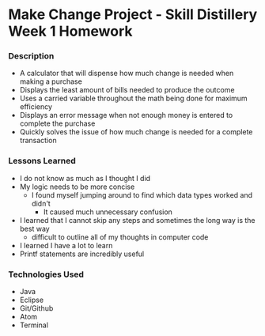 # Make Change Project - Skill Distillery Week 1 Homework

### Description
- A calculator that will dispense how much change is needed when making a purchase
- Displays the least amount of bills needed to produce the outcome
- Uses a carried variable throughout the math being done for maximum efficiency
- Displays an error message when not enough money is entered to complete the purchase
- Quickly solves the issue of how much change is needed for a complete transaction
### Lessons Learned
- I do not know as much as I thought I did
- My logic needs to be more concise
  - I found myself jumping around to find which data types worked and didn't
    - It caused much unnecessary confusion
- I learned that I cannot skip any steps and sometimes the long way is the best way
  - difficult to outline all of my thoughts in computer code
- I learned I have a lot to learn
- Printf statements are incredibly useful 
### Technologies Used
- Java
- Eclipse
- Git/Github
- Atom
- Terminal

